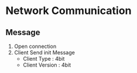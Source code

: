 # Network Communication


## Message

1. Open connection
2. Client Send init Message 
    - Client Type : 4bit
    - Client Version : 4bit


